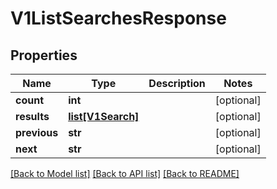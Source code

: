 # V1ListSearchesResponse


## Properties
Name | Type | Description | Notes
------------ | ------------- | ------------- | -------------
**count** | **int** |  | [optional] 
**results** | [**list[V1Search]**](V1Search.md) |  | [optional] 
**previous** | **str** |  | [optional] 
**next** | **str** |  | [optional] 

[[Back to Model list]](../README.md#documentation-for-models) [[Back to API list]](../README.md#documentation-for-api-endpoints) [[Back to README]](../README.md)


